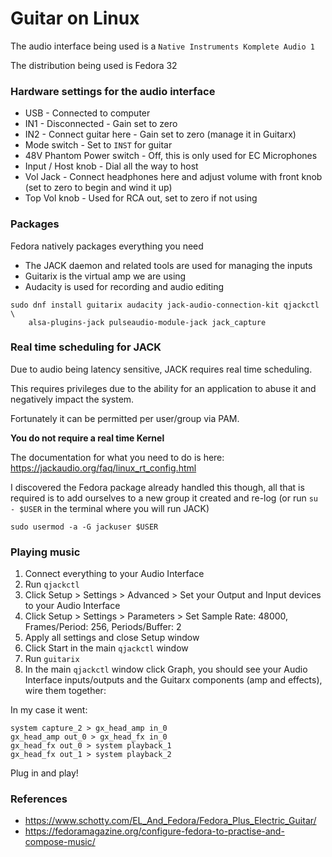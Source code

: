 # Guitar on Linux

The audio interface being used is a `Native Instruments Komplete Audio 1`

The distribution being used is Fedora 32

### Hardware settings for the audio interface

* USB - Connected to computer
* IN1 - Disconnected - Gain set to zero
* IN2 - Connect guitar here - Gain set to zero (manage it in Guitarx)
* Mode switch - Set to `INST` for guitar
* 48V Phantom Power switch - Off, this is only used for EC Microphones
* Input / Host knob - Dial all the way to host
* Vol Jack - Connect headphones here and adjust volume with front knob (set to zero to begin and wind it up)
* Top Vol knob - Used for RCA out, set to zero if not using

### Packages

Fedora natively packages everything you need

* The JACK daemon and related tools are used for managing the inputs
* Guitarix is the virtual amp we are using
* Audacity is used for recording and audio editing

```
sudo dnf install guitarix audacity jack-audio-connection-kit qjackctl \
    alsa-plugins-jack pulseaudio-module-jack jack_capture
```

### Real time scheduling for JACK

Due to audio being latency sensitive, JACK requires real time scheduling.

This requires privileges due to the ability for an application to abuse it and negatively impact the system.

Fortunately it can be permitted per user/group via PAM.

**You do not require a real time Kernel**

The documentation for what you need to do is here: https://jackaudio.org/faq/linux_rt_config.html

I discovered the Fedora package already handled this though, all that is required is to add ourselves to a new group it created and re-log (or run `su - $USER` in the terminal where you will run JACK)

```
sudo usermod -a -G jackuser $USER
```

### Playing music

1. Connect everything to your Audio Interface
2. Run `qjackctl`
  1. Click Setup > Settings > Advanced > Set your Output and Input devices to your Audio Interface
  2. Click Setup >  Settings > Parameters > Set Sample Rate: 48000, Frames/Period: 256, Periods/Buffer: 2
  3. Apply all settings and close Setup window
  3. Click Start in the main `qjackctl` window
3. Run `guitarix`
4. In the main `qjackctl` window click Graph, you should see your Audio Interface inputs/outputs and the Guitarx components (amp and effects), wire them together:

In my case it went:

```
system capture_2 > gx_head_amp in_0
gx_head_amp out_0 > gx_head_fx in_0
gx_head_fx out_0 > system playback_1
gx_head_fx out_1 > system playback_2
```

Plug in and play!

### References

* https://www.schotty.com/EL_And_Fedora/Fedora_Plus_Electric_Guitar/
* https://fedoramagazine.org/configure-fedora-to-practise-and-compose-music/
